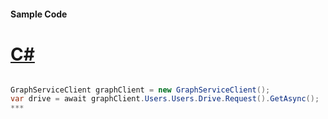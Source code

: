 #### Sample Code
# [C#](#tab/c-sharp)

```C#

GraphServiceClient graphClient = new GraphServiceClient();
var drive = await graphClient.Users.Users.Drive.Request().GetAsync();
*** 

```